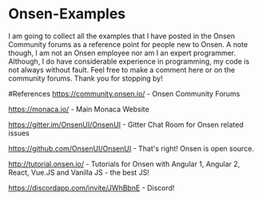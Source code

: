 # Onsen-Examples
I am going to collect all the examples that I have posted in the Onsen Community forums as a reference point for people new to Onsen.  A note though, I am not an Onsen employee nor am I an expert programmer.  Although, I do have considerable experience in programming, my code is not always without fault.  Feel free to make a comment here or on the community forums.  Thank you for stopping by!

#References
https://community.onsen.io/ - Onsen Community Forums

https://monaca.io/ - Main Monaca Website

https://gitter.im/OnsenUI/OnsenUI - Gitter Chat Room for Onsen related issues

https://github.com/OnsenUI/OnsenUI - That's right!  Onsen is open source.

http://tutorial.onsen.io/ - Tutorials for Onsen with Angular 1, Angular 2, React, Vue.JS and Vanilla JS - the best JS!

https://discordapp.com/invite/JWhBbnE - Discord! 
